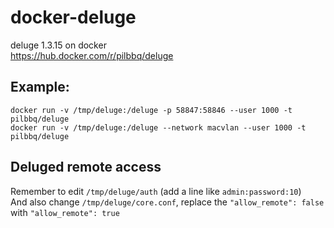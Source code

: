 # docker-deluge
deluge 1.3.15 on docker  
https://hub.docker.com/r/pilbbq/deluge

## Example:
```
docker run -v /tmp/deluge:/deluge -p 58847:58846 --user 1000 -t pilbbq/deluge
docker run -v /tmp/deluge:/deluge --network macvlan --user 1000 -t pilbbq/deluge
```

## Deluged remote access 
Remember to edit `/tmp/deluge/auth` (add a line like `admin:password:10`)  
And also change `/tmp/deluge/core.conf`, replace the `"allow_remote": false` with `"allow_remote": true`
